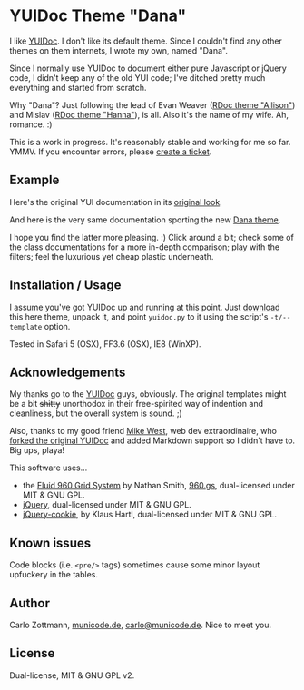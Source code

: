 # YUIDoc Theme "Dana"

I like [YUIDoc](http://developer.yahoo.com/yui/yuidoc/).  I don't like its
default theme.  Since I couldn't find any other themes on them internets, I
wrote my own, named "Dana".

Since I normally use YUIDoc to document either pure Javascript or jQuery code,
I didn't keep any of the old YUI code; I've ditched pretty much everything and
started from scratch.

Why "Dana"?  Just following the lead of Evan Weaver ([RDoc theme
"Allison"](http://github.com/fauna/allison)) and Mislav ([RDoc theme
"Hanna"](http://github.com/mislav/hanna)), is all.  Also it's the name of my
wife.  Ah, romance.  :)

This is a work in progress. It's reasonably stable and working for me so far.
YMMV. If you encounter errors, please [create a
ticket](http://github.com/carlo/yuidoc-theme-dana/issues).


## Example

Here's the original YUI documentation in its [original
look](http://developer.yahoo.com/yui/docs/index.html).

And here is the very same documentation sporting the new [Dana
theme](http://zottmann.org/yuidoc-theme-dana-example/index.html).

I hope you find the latter more pleasing. :) Click around a bit; check some of
the class documentations for a more in-depth comparison; play with the
filters; feel the luxurious yet cheap plastic underneath.


## Installation / Usage

I assume you've got YUIDoc up and running at this point. Just
[download](http://github.com/carlo/yuidoc-theme-dana/downloads) this here
theme, unpack it, and point `yuidoc.py` to it using the script's
`-t/--template` option.

Tested in Safari 5 (OSX), FF3.6 (OSX), IE8 (WinXP).


## Acknowledgements

My thanks go to the [YUIDoc](http://developer.yahoo.com/yui/yuidoc/) guys,
obviously. The original templates might be a bit <del>shitty</del> unorthodox
in their free-spirited way of indention and cleanliness, but the overall
system is sound.  ;)

Also, thanks to my good friend [Mike West](http://mikewest.org/), web dev
extraordinaire, who [forked the original
YUIDoc](http://github.com/mikewest/yuidoc) and added Markdown support so I
didn't have to. Big ups, playa!

This software uses...

* the [Fluid 960 Grid System](http://960.gs/) by Nathan Smith,
  [960.gs](http://960.gs/), dual-licensed under MIT & GNU GPL.
* [jQuery](http://jquery.com/), dual-licensed under MIT & GNU GPL.
* [jQuery-cookie](http://stilbuero.de/jquery/cookie/), by Klaus Hartl,
  dual-licensed under MIT & GNU GPL.


## Known issues

Code blocks (i.e. `<pre/>` tags) sometimes cause some minor layout upfuckery
in the tables.


## Author

Carlo Zottmann, [municode.de](http://municode.de/), carlo@municode.de.  Nice
to meet you.


## License

Dual-license, MIT & GNU GPL v2.

